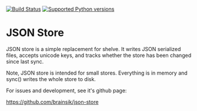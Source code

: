 [![Build Status](https://api.travis-ci.org/brainsik/json-store.svg?branch=master)](https://travis-ci.org/brainsik/json-store)
[![Supported Python versions](https://img.shields.io/pypi/pyversions/json-store.svg)](https://travis-ci.org/brainsik/json-store)

# JSON Store

JSON store is a simple replacement for shelve. It writes JSON serialized files,
accepts unicode keys, and tracks whether the store has been changed since last
sync.

Note, JSON store is intended for small stores. Everything is in memory and
sync() writes the whole store to disk.

For issues and development, see it's github page:

https://github.com/brainsik/json-store
